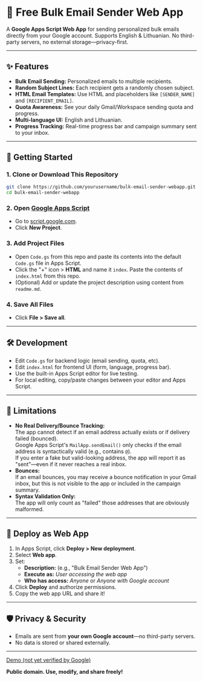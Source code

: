 # 📧 Free Bulk Email Sender Web App

A **Google Apps Script Web App** for sending personalized bulk emails directly from your Google account. Supports English & Lithuanian. No third-party servers, no external storage—privacy-first.

---

## ✨ Features

- **Bulk Email Sending:** Personalized emails to multiple recipients.
- **Random Subject Lines:** Each recipient gets a randomly chosen subject.
- **HTML Email Templates:** Use HTML and placeholders like `[SENDER_NAME]` and `[RECIPIENT_EMAIL]`.
- **Quota Awareness:** See your daily Gmail/Workspace sending quota and progress.
- **Multi-language UI:** English and Lithuanian.
- **Progress Tracking:** Real-time progress bar and campaign summary sent to your inbox.

---

## 🚀 Getting Started

### 1. Clone or Download This Repository

```sh
git clone https://github.com/yourusername/bulk-email-sender-webapp.git
cd bulk-email-sender-webapp
```

### 2. Open [Google Apps Script](https://script.google.com/)

- Go to [script.google.com](https://script.google.com/).
- Click **New Project**.

### 3. Add Project Files

- Open `Code.gs` from this repo and paste its contents into the default `Code.gs` file in Apps Script.
- Click the "+" icon > **HTML** and name it `index`. Paste the contents of `index.html` from this repo.
- (Optional) Add or update the project description using content from `readme.md`.

### 4. Save All Files

- Click **File > Save all**.

---

## 🛠️ Development

- Edit `Code.gs` for backend logic (email sending, quota, etc).
- Edit `index.html` for frontend UI (form, language, progress bar).
- Use the built-in Apps Script editor for live testing.
- For local editing, copy/paste changes between your editor and Apps Script.

---

## 🚨 Limitations

- **No Real Delivery/Bounce Tracking:**  
  The app cannot detect if an email address actually exists or if delivery failed (bounced).  
  Google Apps Script's `MailApp.sendEmail()` only checks if the email address is syntactically valid (e.g., contains `@`).  
  If you enter a fake but valid-looking address, the app will report it as "sent"—even if it never reaches a real inbox.
- **Bounces:**  
  If an email bounces, you may receive a bounce notification in your Gmail inbox, but this is not visible to the app or included in the campaign summary.
- **Syntax Validation Only:**  
  The app will only count as "failed" those addresses that are obviously malformed.

---

## 🚢 Deploy as Web App

1. In Apps Script, click **Deploy > New deployment**.
2. Select **Web app**.
3. Set:
   - **Description:** (e.g., "Bulk Email Sender Web App")
   - **Execute as:** *User accessing the web app*
   - **Who has access:** *Anyone* or *Anyone with Google account*
4. Click **Deploy** and authorize permissions.
5. Copy the web app URL and share it!

---

## 🛡️ Privacy & Security

- Emails are sent from **your own Google account**—no third-party servers.
- No data is stored or shared externally.

---
[Demo (not yet verified by Google)](https://script.google.com/macros/s/AKfycbw3xAiRWyhEC2Ht4a8D1U30hx9z4tAVUInBhpVW-T9RGD9v0YhkfDeTSugFICfR4BHxPw/exec)
  
**Public domain. Use, modify, and share freely!**